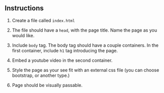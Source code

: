 ## Instructions 

1. Create a file called `index.html`

2. The file should have a `head`, with the page title. Name the page as you would like.

3. Include `body` tag. The body tag should have a couple containers. In the first container, include `h1` tag introducing the page. 

4. Embed a youtube video in the second container.

5. Style the page as your see fit with an external css file (you can choose bootstrap, or another type.)

6. Page should be visually passable.